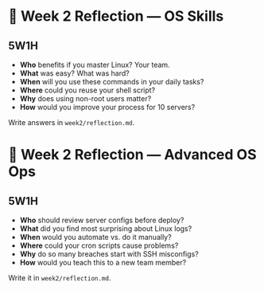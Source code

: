 # 📘 Week 2 Reflection — OS Skills

## 5W1H
- **Who** benefits if you master Linux? Your team.
- **What** was easy? What was hard?
- **When** will you use these commands in your daily tasks?
- **Where** could you reuse your shell script?
- **Why** does using non-root users matter?
- **How** would you improve your process for 10 servers?

Write answers in `week2/reflection.md`.

# 📘 Week 2 Reflection — Advanced OS Ops

## 5W1H

- **Who** should review server configs before deploy?
- **What** did you find most surprising about Linux logs?
- **When** would you automate vs. do it manually?
- **Where** could your cron scripts cause problems?
- **Why** do so many breaches start with SSH misconfigs?
- **How** would you teach this to a new team member?

Write it in `week2/reflection.md`.

